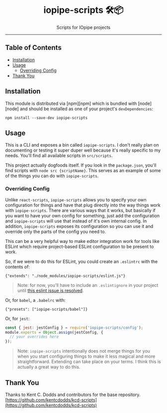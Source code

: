 <div align="center">
<h1>iopipe-scripts 🛠📦</h1>

<p>Scripts for IOpipe projects</p>
</div>

<hr />

## Table of Contents

<!-- START doctoc generated TOC please keep comment here to allow auto update -->
<!-- DON'T EDIT THIS SECTION, INSTEAD RE-RUN doctoc TO UPDATE -->


- [Installation](#installation)
- [Usage](#usage)
  - [Overriding Config](#overriding-config)
- [Thank You](#thank-you)

<!-- END doctoc generated TOC please keep comment here to allow auto update -->

## Installation

This module is distributed via [npm][npm] which is bundled with [node][node] and
should be installed as one of your project's `devDependencies`:

```
npm install --save-dev iopipe-scripts
```

## Usage

This is a CLI and exposes a bin called `iopipe-scripts`. I don't really plan on
documenting or testing it super duper well because it's really specific to my
needs. You'll find all available scripts in `src/scripts`.

This project actually dogfoods itself. If you look in the `package.json`, you'll
find scripts with `node src {scriptName}`. This serves as an example of some
of the things you can do with `iopipe-scripts`.

### Overriding Config

Unlike `react-scripts`, `iopipe-scripts` allows you to specify your own
configuration for things and have that plug directly into the way things work
with `iopipe-scripts`. There are various ways that it works, but basically if you
want to have your own config for something, just add the configuration and
`iopipe-scripts` will use that instead of it's own internal config. In addition,
`iopipe-scripts` exposes its configuration so you can use it and override only
the parts of the config you need to.

This can be a very helpful way to make editor integration work for tools like
ESLint which require project-based ESLint configuration to be present to work.

So, if we were to do this for ESLint, you could create an `.eslintrc` with the
contents of:

```
{"extends": "./node_modules/iopipe-scripts/eslint.js"}
```

> Note: for now, you'll have to include an `.eslintignore` in your project until
> [this eslint issue is resolved](https://github.com/eslint/eslint/issues/9227).

Or, for `babel`, a `.babelrc` with:

```
{"presets": ["iopipe-scripts/babel"]}
```

Or, for `jest`:

```javascript
const { jest: jestConfig } = require('iopipe-scripts/config');
module.exports = Object.assign(jestConfig, {
  // your overrides here
});
```

> Note: `iopipe-scripts` intentionally does not merge things for you when you start
> configuring things to make it less magical and more straightforward. Extending
> can take place on your terms. I think this is actually a great way to do this.

## Thank You

Thanks to Kent C. Dodds and contributors for the base repository.
[https://github.com/kentcdodds/kcd-scripts](https://github.com/kentcdodds/kcd-scripts)
